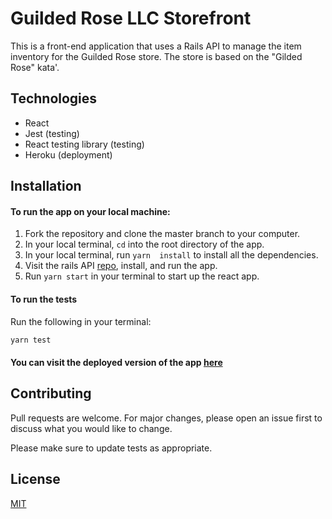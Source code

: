# Guilded Rose LLC Storefront

This is a front-end application that uses a Rails API to manage the item inventory for the Guilded Rose store. The store is based on the "Gilded Rose" kata'. 

## Technologies
* React
* Jest (testing)
* React testing library (testing)
* Heroku (deployment)

## Installation

#### To run the app on your local machine:
1. Fork the repository and clone the master branch to your computer.
2. In your local terminal, ```cd``` into the root directory of the app.
3. In your local terminal, run ```yarn 
install``` to install all the dependencies.
4. Visit the rails API [repo](https://github.com/Middlebrooks314/rails-guilded-rose-llc), install, and run the app. 
5. Run ```yarn start``` in your terminal to start up the react app. 


#### To  run the tests

Run the following in your terminal:

```bash
yarn test
```

#### You can visit the deployed version of the app [here](https://react-guilded-rose-llc.herokuapp.com/)

## Contributing
Pull requests are welcome. For major changes, please open an issue first to discuss what you would like to change.

Please make sure to update tests as appropriate.

## License
[MIT](https://choosealicense.com/licenses/mit/)